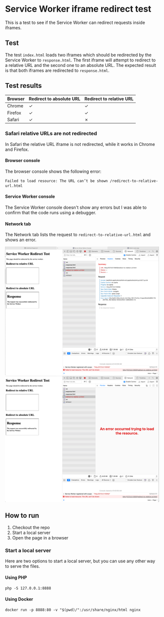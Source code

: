 # Service Worker iframe redirect test

This is a test to see if the Service Worker can redirect requests inside iframes.

## Test

The test `index.html` loads two iframes which should be redirected by the Service Worker to `response.html`.
The first iframe will attempt to redirect to a relative URL and the second one to an absolute URL.
The expected result is that both iframes are redirected to `response.html`.

## Test results

| Browser | Redirect to absolute URL | Redirect to relative URL |
| ------- | ---------------------- | ---------------------- |
| Chrome  | ✓                      | ✓                      |
| Firefox | ✓                      | ✓                      |
| Safari  | ✓                      | ✗                      |


### Safari relative URLs are not redirected

In Safari the relative URL iframe is not redirected, while it works in Chrome and Firefox.

#### Browser console

The browser console shows the following error:
```
Failed to load resource: The URL can’t be shown /redirect-to-relative-url.html
```

#### Service Worker console

The Service Worker console doesn't show any errors but I was able to confirm that the code runs using a debugger.

#### Network tab

The Network tab lists the request to `redirect-to-relative-url.html` and shows an error.

![Safari network tab headers error](screenshots/safari-network-headers-error.png)
![Safari network tab preview error](screenshots/safari-network-preview-error.png)


## How to run

1. Checkout the repo
2. Start a local server
3. Open the page in a browser

### Start a local server

Here are two options to start a local server, but you can use any other way to serve the files.

#### Using PHP
```
php -S 127.0.0.1:8888
```

#### Using Docker
```
docker run -p 8888:80 -v "$(pwd)/":/usr/share/nginx/html nginx
```

